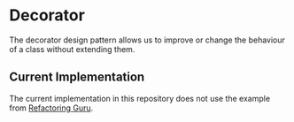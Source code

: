 # Decorator
The decorator design pattern allows us to improve or change the behaviour of a class without extending them.

## Current Implementation
The current implementation in this repository does not use the example from [Refactoring Guru](http://refactoring.guru/design-patterns/factory-method).